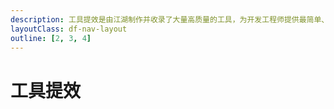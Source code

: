 ```yaml
---
description: 工具提效是由江湖制作并收录了大量高质量的工具，为开发工程师提供最简单、便捷的工具服务
layoutClass: df-nav-layout
outline: [2, 3, 4]
---
```


<script setup>
import { EFFICIENCY_DATA } from './components/df-efficiency/df-efficiency-data.ts'
import DfNav from './components/df-nav/DfNav.vue'
</script>

# 工具提效

<DfNav v-bind:data="EFFICIENCY_DATA" />
